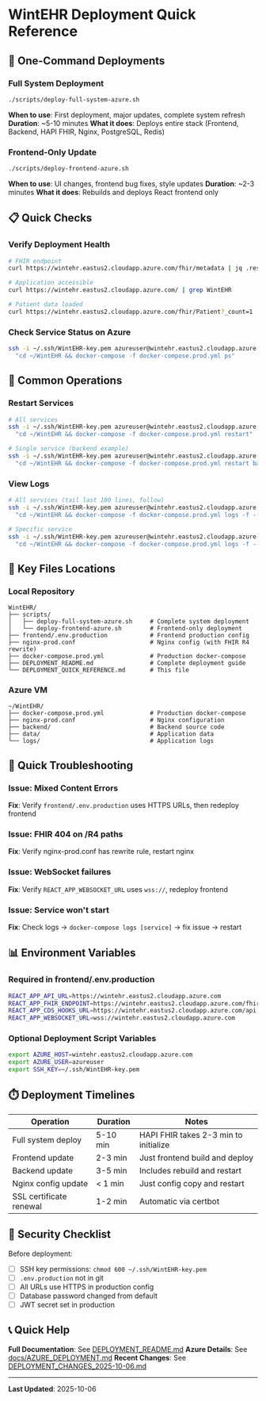 # WintEHR Deployment Quick Reference

## 🚀 One-Command Deployments

### Full System Deployment
```bash
./scripts/deploy-full-system-azure.sh
```
**When to use**: First deployment, major updates, complete system refresh
**Duration**: ~5-10 minutes
**What it does**: Deploys entire stack (Frontend, Backend, HAPI FHIR, Nginx, PostgreSQL, Redis)

### Frontend-Only Update
```bash
./scripts/deploy-frontend-azure.sh
```
**When to use**: UI changes, frontend bug fixes, style updates
**Duration**: ~2-3 minutes
**What it does**: Rebuilds and deploys React frontend only

## 📋 Quick Checks

### Verify Deployment Health
```bash
# FHIR endpoint
curl https://wintehr.eastus2.cloudapp.azure.com/fhir/metadata | jq .resourceType

# Application accessible
curl https://wintehr.eastus2.cloudapp.azure.com/ | grep WintEHR

# Patient data loaded
curl https://wintehr.eastus2.cloudapp.azure.com/fhir/Patient?_count=1 | jq .total
```

### Check Service Status on Azure
```bash
ssh -i ~/.ssh/WintEHR-key.pem azureuser@wintehr.eastus2.cloudapp.azure.com \
  "cd ~/WintEHR && docker-compose -f docker-compose.prod.yml ps"
```

## 🔧 Common Operations

### Restart Services
```bash
# All services
ssh -i ~/.ssh/WintEHR-key.pem azureuser@wintehr.eastus2.cloudapp.azure.com \
  "cd ~/WintEHR && docker-compose -f docker-compose.prod.yml restart"

# Single service (backend example)
ssh -i ~/.ssh/WintEHR-key.pem azureuser@wintehr.eastus2.cloudapp.azure.com \
  "cd ~/WintEHR && docker-compose -f docker-compose.prod.yml restart backend"
```

### View Logs
```bash
# All services (tail last 100 lines, follow)
ssh -i ~/.ssh/WintEHR-key.pem azureuser@wintehr.eastus2.cloudapp.azure.com \
  "cd ~/WintEHR && docker-compose -f docker-compose.prod.yml logs -f --tail=100"

# Specific service
ssh -i ~/.ssh/WintEHR-key.pem azureuser@wintehr.eastus2.cloudapp.azure.com \
  "cd ~/WintEHR && docker-compose -f docker-compose.prod.yml logs -f --tail=100 backend"
```

## 🔑 Key Files Locations

### Local Repository
```
WintEHR/
├── scripts/
│   ├── deploy-full-system-azure.sh     # Complete system deployment
│   └── deploy-frontend-azure.sh        # Frontend-only deployment
├── frontend/.env.production            # Frontend production config
├── nginx-prod.conf                     # Nginx config (with FHIR R4 rewrite)
├── docker-compose.prod.yml             # Production docker-compose
├── DEPLOYMENT_README.md                # Complete deployment guide
└── DEPLOYMENT_QUICK_REFERENCE.md       # This file
```

### Azure VM
```
~/WintEHR/
├── docker-compose.prod.yml             # Production docker-compose
├── nginx-prod.conf                     # Nginx configuration
├── backend/                            # Backend source code
├── data/                               # Application data
└── logs/                               # Application logs
```

## 🐛 Quick Troubleshooting

### Issue: Mixed Content Errors
**Fix**: Verify `frontend/.env.production` uses HTTPS URLs, then redeploy frontend

### Issue: FHIR 404 on /R4 paths
**Fix**: Verify nginx-prod.conf has rewrite rule, restart nginx

### Issue: WebSocket failures
**Fix**: Verify `REACT_APP_WEBSOCKET_URL` uses `wss://`, redeploy frontend

### Issue: Service won't start
**Fix**: Check logs → `docker-compose logs [service]` → fix issue → restart

## 📊 Environment Variables

### Required in frontend/.env.production
```bash
REACT_APP_API_URL=https://wintehr.eastus2.cloudapp.azure.com
REACT_APP_FHIR_ENDPOINT=https://wintehr.eastus2.cloudapp.azure.com/fhir/R4
REACT_APP_CDS_HOOKS_URL=https://wintehr.eastus2.cloudapp.azure.com/api
REACT_APP_WEBSOCKET_URL=wss://wintehr.eastus2.cloudapp.azure.com
```

### Optional Deployment Script Variables
```bash
export AZURE_HOST=wintehr.eastus2.cloudapp.azure.com
export AZURE_USER=azureuser
export SSH_KEY=~/.ssh/WintEHR-key.pem
```

## ⏱️ Deployment Timelines

| Operation | Duration | Notes |
|-----------|----------|-------|
| Full system deploy | 5-10 min | HAPI FHIR takes 2-3 min to initialize |
| Frontend update | 2-3 min | Just frontend build and deploy |
| Backend update | 3-5 min | Includes rebuild and restart |
| Nginx config update | < 1 min | Just config copy and restart |
| SSL certificate renewal | 1-2 min | Automatic via certbot |

## 🔐 Security Checklist

Before deployment:
- [ ] SSH key permissions: `chmod 600 ~/.ssh/WintEHR-key.pem`
- [ ] `.env.production` not in git
- [ ] All URLs use HTTPS in production config
- [ ] Database password changed from default
- [ ] JWT secret set in production

## 📞 Quick Help

**Full Documentation**: See [DEPLOYMENT_README.md](DEPLOYMENT_README.md)
**Azure Details**: See [docs/AZURE_DEPLOYMENT.md](docs/AZURE_DEPLOYMENT.md)
**Recent Changes**: See [DEPLOYMENT_CHANGES_2025-10-06.md](DEPLOYMENT_CHANGES_2025-10-06.md)

---
**Last Updated**: 2025-10-06
